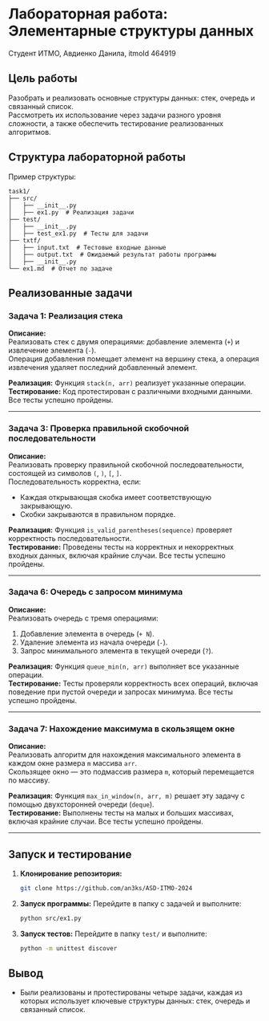 # Лабораторная работа: Элементарные структуры данных

Студент ИТМО, Авдиенко Данила, itmoId 464919

## Цель работы
Разобрать и реализовать основные структуры данных: стек, очередь и связанный список.  
Рассмотреть их использование через задачи разного уровня сложности, а также обеспечить тестирование реализованных алгоритмов.

## Структура лабораторной работы
Пример структуры:
```
task1/
├── src/
│   ├── __init__.py
│   ├── ex1.py  # Реализация задачи
├── test/
│   ├── __init__.py
│   ├── test_ex1.py  # Тесты для задачи
├── txtf/
│   ├── input.txt  # Тестовые входные данные
│   ├── output.txt  # Ожидаемый результат работы программы
│   ├── __init__.py
└── ex1.md  # Отчет по задаче
```

## Реализованные задачи

### Задача 1: Реализация стека
**Описание:**  
Реализовать стек с двумя операциями: добавление элемента (`+`) и извлечение элемента (`-`).  
Операция добавления помещает элемент на вершину стека, а операция извлечения удаляет последний добавленный элемент.

**Реализация:** Функция `stack(n, arr)` реализует указанные операции.  
**Тестирование:** Код протестирован с различными входными данными. Все тесты успешно пройдены.

---

### Задача 3: Проверка правильной скобочной последовательности
**Описание:**  
Реализовать проверку правильной скобочной последовательности, состоящей из символов `(`, `)`, `[`, `]`.  
Последовательность корректна, если:
- Каждая открывающая скобка имеет соответствующую закрывающую.
- Скобки закрываются в правильном порядке.

**Реализация:** Функция `is_valid_parentheses(sequence)` проверяет корректность последовательности.  
**Тестирование:** Проведены тесты на корректных и некорректных входных данных, включая крайние случаи. Все тесты успешно пройдены.

---

### Задача 6: Очередь с запросом минимума
**Описание:**  
Реализовать очередь с тремя операциями:
1. Добавление элемента в очередь (`+ N`).
2. Удаление элемента из начала очереди (`-`).
3. Запрос минимального элемента в текущей очереди (`?`).

**Реализация:** Функция `queue_min(n, arr)` выполняет все указанные операции.  
**Тестирование:** Тесты проверяли корректность всех операций, включая поведение при пустой очереди и запросах минимума. Все тесты успешно пройдены.

---

### Задача 7: Нахождение максимума в скользящем окне
**Описание:**  
Реализовать алгоритм для нахождения максимального элемента в каждом окне размера `m` массива `arr`.  
Скользящее окно — это подмассив размера `m`, который перемещается по массиву.

**Реализация:** Функция `max_in_window(n, arr, m)` решает эту задачу с помощью двухсторонней очереди (`deque`).  
**Тестирование:** Выполнены тесты на малых и больших массивах, включая крайние случаи. Все тесты успешно пройдены.

---

## Запуск и тестирование

1. **Клонирование репозитория:**
   ```bash
   git clone https://github.com/an3ks/ASD-ITMO-2024
   ```
2. **Запуск программы:**
   Перейдите в папку с задачей и выполните:
   ```bash
   python src/ex1.py
   ```
3. **Запуск тестов:**
   Перейдите в папку `test/` и выполните:
   ```bash
   python -m unittest discover
   ```

## Вывод
- Были реализованы и протестированы четыре задачи, каждая из которых использует ключевые структуры данных: стек, очередь и связанный список.